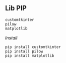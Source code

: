 ## Lib PIP
```
customtkinter
pilow
matplotlib
```
*Install*
```
pip install customtkinter
pip install pilow
pip install matplotlib
```
